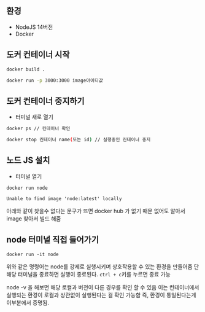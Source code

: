## 환경

- NodeJS 14버전
- Docker

## 도커 컨테이너 시작

```bash
docker build .
```

```bash
docker run -p 3000:3000 image아이디값
```

## 도커 컨테이너 중지하기

- 터미널 새로 열기

```bash
docker ps // 컨테이너 확인
```

```bash
docker stop 컨테이너 name(또는 id) // 실행중인 컨테이너 중지
```

## 노드 JS 설치

- 터미널 열기

```shell
docker run node
```

```shell
Unable to find image 'node:latest' locally
```

아래와 같이 찾을수 없다는 문구가 뜨면 docker hub 가 없기 때문 
없어도 알아서 image 찾아서 빌드 해줌

## node 터미널 직접 들어가기

```shell
docker run -it node
```

위와 같은 명령어는 node를 강제로 실행시키며 상호작용할 수 있는 환경을 만들어줌
단 해당 터미널을 종료하면 실행이 종료된다.
``ctrl + c``키를 누르면 종료 가능

node -v 을 해보면 해당 로컬과 버전이 다른 경우를 확인 할 수 있음
이는 컨테이너에서 실행되는 환경이 로컬과 상관없이 실행된다는 걸 확인 가능함
즉, 환경이 통일된다는게 이부분에서 증명됨.

